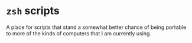 # `zsh` scripts

A place for scripts that stand a somewhat better chance of being portable to more of the kinds of
computers that I am currently using.
